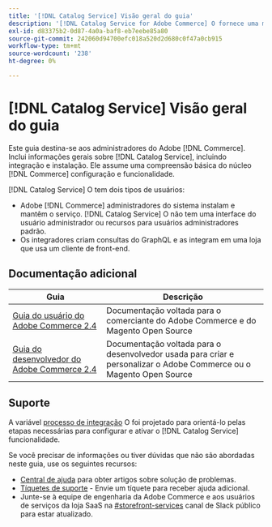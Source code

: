 ```yaml
---
title: '[!DNL Catalog Service] Visão geral do guia'
description: '[!DNL Catalog Service for Adobe Commerce] O fornece uma maneira de recuperar o conteúdo das Páginas de exibição do produto e das Páginas de lista do produto mais rapidamente do que as consultas nativas do Adobe Commerce GraphQL.'
exl-id: d83375b2-0d87-4a0a-baf8-eb7eebe85a80
source-git-commit: 242060d94700efc018a520d2d680c0f47a0cb915
workflow-type: tm+mt
source-wordcount: '238'
ht-degree: 0%

---
```


# [!DNL Catalog Service] Visão geral do guia

Este guia destina-se aos administradores do Adobe [!DNL Commerce]. Inclui informações gerais sobre [!DNL Catalog Service], incluindo integração e instalação. Ele assume uma compreensão básica do núcleo [!DNL Commerce] configuração e funcionalidade.

[!DNL Catalog Service] O tem dois tipos de usuários:

* Adobe [!DNL Commerce] administradores do sistema instalam e mantêm o serviço. [!DNL Catalog Service] O não tem uma interface do usuário administrador ou recursos para usuários administradores padrão.
* Os integradores criam consultas do GraphQL e as integram em uma loja que usa um cliente de front-end.

## Documentação adicional

| Guia | Descrição |
|------ | ----------- |
| [Guia do usuário do Adobe Commerce 2.4](https://experienceleague.adobe.com/docs/commerce.html) | Documentação voltada para o comerciante do Adobe Commerce e do Magento Open Source |
| [Guia do desenvolvedor do Adobe Commerce 2.4](https://developer.adobe.com/commerce/docs) | Documentação voltada para o desenvolvedor usada para criar e personalizar o Adobe Commerce ou o Magento Open Source |

## Suporte

A variável [processo de integração](https://experienceleague.adobe.com/docs/commerce-merchant-services/catalog-service/installation.html) O foi projetado para orientá-lo pelas etapas necessárias para configurar e ativar o [!DNL Catalog Service] funcionalidade.

Se você precisar de informações ou tiver dúvidas que não são abordadas neste guia, use os seguintes recursos:

* [Central de ajuda](https://experienceleague.adobe.com/docs/commerce-knowledge-base/kb/overview.html) para obter artigos sobre solução de problemas.
* [Tíquetes de suporte](https://experienceleague.adobe.com/docs/commerce-knowledge-base/kb/help-center-guide/magento-help-center-user-guide.html#submit-ticket) - Envie um tíquete para receber ajuda adicional.
* Junte-se à equipe de engenharia da Adobe Commerce e aos usuários de serviços da loja SaaS na [#storefront-services](https://magentocommeng.slack.com/archives/C03HVPG8RS4) canal de Slack público para estar atualizado.

